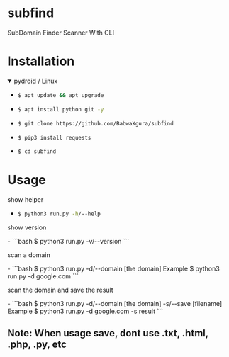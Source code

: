 # subfind
SubDomain Finder Scanner With CLI 

# Installation
<details open>
<summary> pydroid / Linux</summary>

- ```bash
  $ apt update && apt upgrade
  ```

- ```bash
  $ apt install python git -y
  ```

- ```bash
  $ git clone https://github.com/BabwaXgura/subfind
  ```

- ```bash
  $ pip3 install requests
  ```

- ```bash
  $ cd subfind
  ```

# Usage

<p> show helper</p>

- ```bash
  $ python3 run.py -h/--help
  ```


<p> show version </p>
- ```bash
  $ python3 run.py -v/--version
  ```

<p> scan a domain</p>
- ```bash
  $ python3 run.py -d/--domain [the domain]
  Example
  $ python3 run.py -d google.com
  ```


<p>scan the domain and save the result</p>
- ```bash
  $ python3 run.py -d/--domain [the domain] -s/--save [filename]
  Example
  $ python3 run.py -d google.com -s result
  ```

## Note: When usage save, dont use .txt, .html, .php, .py, etc
